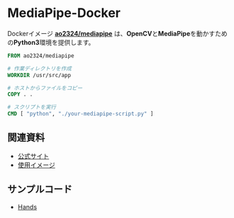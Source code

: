 # MediaPipe-Docker

Dockerイメージ **[ao2324/mediapipe](https://hub.docker.com/r/ao2324/mediapipe)** は、**OpenCV**と**MediaPipe**を動かすための**Python3**環境を提供します。

```Dockerfile
FROM ao2324/mediapipe

# 作業ディレクトリを作成
WORKDIR /usr/src/app

# ホストからファイルをコピー
COPY . .

# スクリプトを実行
CMD [ "python", "./your-mediapipe-script.py" ]
```

## 関連資料
- [公式サイト](https://google.github.io/mediapipe/)
- [使用イメージ](https://hub.docker.com/r/ao2324/mediapipe)

## サンプルコード
- [Hands](/Hands)